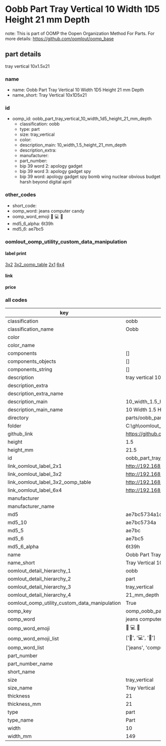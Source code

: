 # Oobb Part Tray Vertical 10 Width 1D5 Height 21 mm Depth  

note: This is part of OOMP the Oopen Organization Method For Parts. For more details: https://github.com/oomlout/oomp_base

##  part details
  



tray vertical 10x1.5x21



### name
* name: Oobb Part Tray Vertical 10 Width 1D5 Height 21 mm Depth
* name_short: Tray Vertical 10x1D5x21 
### id
* oomp_id: oobb_part_tray_vertical_10_width_1d5_height_21_mm_depth
  * classification: oobb
  * type: part
  * size: tray_vertical
  * color: 
  * description_main: 10_width_1.5_height_21_mm_depth
  * description_extra: 
  * manufacturer: 
  * part_number: 
  * bip 39 word 2: apology gadget
  * bip 39 word 3: apology gadget spy
  * bip 39 word: apology gadget spy bomb wing nuclear obvious budget harsh beyond digital april

### other_codes
* short_code: 
* oomp_word: jeans computer candy
* oomp_word_emoji :jeans: :computer: :candy:
* md5_6_alpha: 6t39h
* md5_6: ae7bc5






### oomlout_oomp_utility_custom_data_manipulation
#### label print
[3x2](http://192.168.1.245:1112/?label=oomp%206t39h)
[3x2_oomp_table](http://192.168.1.108:1112/?label=oomp%206t39h)
[2x1](http://192.168.1.242:1112/?label=oomp%206t39h)
[6x4](http://192.168.1.55:1112/?label=oomp%206t39h)    

#### link

                              

#### price







### all codes 
| key | value |  
| --- | --- |  
| classification | oobb |  
| classification_name | Oobb |  
| color |  |  
| color_name |  |  
| components | [] |  
| components_objects | [] |  
| components_string | [] |  
| description | tray vertical 10x1.5x21 |  
| description_extra |  |  
| description_extra_name |  |  
| description_main | 10_width_1.5_height_21_mm_depth |  
| description_main_name | 10 Width 1.5 Height 21 mm Depth |  
| directory | parts/oobb_part_tray_vertical_10_width_1d5_height_21_mm_depth |  
| folder | C:\gh\oomlout_oobb_version_4_generated_parts\parts\oobb_part_tray_vertical_10_width_1d5_height_21_mm_depth |  
| github_link | https://github.com/oomlout/oomlout_oomp_part_src/tree/main/parts/oobb_part_tray_vertical_10_width_1d5_height_21_mm_depth |  
| height | 1.5 |  
| height_mm | 21.5 |  
| id | oobb_part_tray_vertical_10_width_1d5_height_21_mm_depth |  
| link_oomlout_label_2x1 | http://192.168.1.242:1112/?label=oomp%206t39h |  
| link_oomlout_label_3x2 | http://192.168.1.245:1112/?label=oomp%206t39h |  
| link_oomlout_label_3x2_oomp_table | http://192.168.1.108:1112/?label=oomp%206t39h |  
| link_oomlout_label_6x4 | http://192.168.1.55:1112/?label=oomp%206t39h |  
| manufacturer |  |  
| manufacturer_name |  |  
| md5 | ae7bc5734a1d93165d7dd193a697a853 |  
| md5_10 | ae7bc5734a |  
| md5_5 | ae7bc |  
| md5_6 | ae7bc5 |  
| md5_6_alpha | 6t39h |  
| name | Oobb Part Tray Vertical 10 Width 1D5 Height 21 mm Depth |  
| name_short | Tray Vertical 10x1D5x21  |  
| oomlout_detail_hierarchy_1 | oobb |  
| oomlout_detail_hierarchy_2 | part |  
| oomlout_detail_hierarchy_3 | tray_vertical |  
| oomlout_detail_hierarchy_4 | 21_mm_depth |  
| oomlout_oomp_utility_custom_data_manipulation | True |  
| oomp_key | oomp_oobb_part_tray_vertical_10_width_1d5_height_21_mm_depth |  
| oomp_word | jeans computer candy |  
| oomp_word_emoji | :jeans: :computer: :candy: |  
| oomp_word_emoji_list | [':jeans:', ':computer:', ':candy:'] |  
| oomp_word_list | ['jeans', 'computer', 'candy'] |  
| part_number |  |  
| part_number_name |  |  
| short_name |  |  
| size | tray_vertical |  
| size_name | Tray Vertical |  
| thickness | 21 |  
| thickness_mm | 21 |  
| type | part |  
| type_name | Part |  
| width | 10 |  
| width_mm | 149 |  
